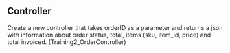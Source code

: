 <h2>Controller</h2>
Create a new controller that takes orderID as a parameter and returns a json with information about order status, total, items (sku, item_id, price) and total invoiced. (Training2_OrderController)